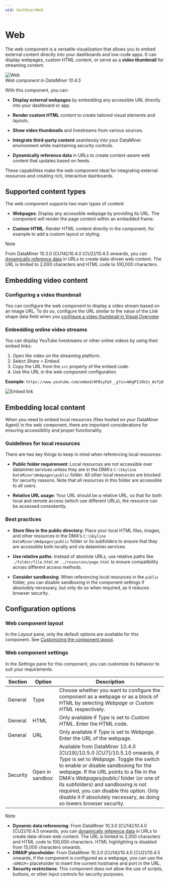 ```yaml
---
uid: DashboardWeb
---
```


# Web

The web component is a versatile visualization that allows you to embed external content directly into your dashboards and low-code apps. It can display webpages, custom HTML content, or serve as a **video thumbnail** for streaming content.

![Web](~/dataminer/images/Web_Component.png)<br>*Web component in DataMiner 10.4.5*

With this component, you can:

- **Display external webpages** by embedding any accessible URL directly into your dashboard or app.

- **Render custom HTML** content to create tailored visual elements and layouts.

- **Show video thumbnails** and livestreams from various sources.

- **Integrate third-party content** seamlessly into your DataMiner environment while maintaining security controls.

- **Dynamically reference data** in URLs to create context-aware web content that updates based on feeds.

These capabilities make the web component ideal for integrating external resources and creating rich, interactive dashboards.

## Supported content types

The web component supports two main types of content:

- **Webpages**: Display any accessible webpage by providing its URL. The component will render the page content within an embedded frame.

- **Custom HTML**: Render HTML content directly in the component, for example to add a custom layout or styling.

> [!NOTE]
> From DataMiner 10.3.0 [CU14]/10.4.0 [CU2]/10.4.5 onwards<!--RN 38993-->, you can [dynamically reference data](xref:Dynamically_Referencing_Data_in_Text) in URLs to create data-driven web content. The URL is limited to 2,000 characters and HTML code to 100,000 characters.

## Embedding video content

### Configuring a video thumbnail

You can configure the web component to display a video stream based on an image URL. To do so, configure the URL similar to the value of the *Link* shape data field when you [configure a video thumbnail in Visual Overview](xref:Linking_a_shape_to_a_video_thumbnail).

### Embedding online video streams

You can display YouTube livestreams or other online videos by using their embed links:

1. Open the video on the streaming platform.
1. Select *Share* > *Embed*.
1. Copy the URL from the `src` property of the embed code.
1. Use this URL in the web component configuration.

**Example**: `https://www.youtube.com/embed/0FBiyFpV__g?si=WUgPIJUk2s_Wzfy8`

![Embed link](~/dataminer/images/Web_component_embed_video.png)

## Embedding local content

When you need to embed local resources (files hosted on your DataMiner Agent) in the web component, there are important considerations for ensuring accessibility and proper functionality.

### Guidelines for local resources

There are two key things to keep in mind when referencing local resources:

- **Public folder requirement**: Local resources are not accessible over dataminer.services unless they are in the DMA's `C:\Skyline DataMiner\Webpages\public` folder. All other local resources are blocked for security reasons. Note that all resources in this folder are accessible to all users.

- **Relative URL usage**: Your URL should be a relative URL, so that for both local and remote access (which use different URLs), the resource can be accessed consistently.

### Best practices

- **Store files in the public directory**: Place your local HTML files, images, and other resources in the DMA's `C:\Skyline DataMiner\Webpages\public` folder or its subfolders to ensure that they are accessible both locally and via dataminer.services.

- **Use relative paths**: Instead of absolute URLs, use relative paths like `./folder/file.html` or `../resources/page.html` to ensure compatibility across different access methods.

- **Consider sandboxing**: When referencing local resources in the `public` folder, you can disable sandboxing in the component settings if absolutely necessary, but only do so when required, as it reduces browser security.

## Configuration options

### Web component layout

In the *Layout* pane, only the default options are available for this component. See [Customizing the component layout](xref:Customize_Component_Layout).

### Web component settings

In the *Settings* pane for this component, you can customize its behavior to suit your requirements.

| Section | Option | Description |
|--|--|--|
| General | Type | Choose whether you want to configure the component as a webpage or as a block of HTML by selecting *Webpage* or *Custom HTML* respectively. |
| General | HTML | Only available if *Type* is set to *Custom HTML*. Enter the HTML code. |
| General | URL | Only available if *Type* is set to *Webpage*. Enter the URL of the webpage. |
| Security | Open in sandbox | Available from DataMiner 10.4.0 [CU19]/10.5.0 [CU7]/10.5.10 onwards<!-- RN 43584 -->, if *Type* is set to *Webpage*. Toggle the switch to enable or disable sandboxing for the webpage. If the URL points to a file in the DMA's *Webpages/public/* folder (or one of its subfolders) and sandboxing is not required, you can disable this option. Only disable it if absolutely necessary, as doing so lowers browser security. |

> [!NOTE]
>
> - **Dynamic data referencing**: From DataMiner 10.3.0 [CU14]/10.4.0 [CU2]/10.4.5 onwards<!--RN 38993-->, you can [dynamically reference data](xref:Dynamically_Referencing_Data_in_Text) in URLs to create data-driven web content. The URL is limited to 2,000 characters and HTML code to 100,000 characters. HTML highlighting is disabled from 15,000 characters onwards.
> - **DMAIP placeholder**: From DataMiner 10.3.0 [CU14]/10.4.0 [CU2]/10.4.5 onwards<!--RN 38993-->, if the component is configured as a webpage, you can use the `<DMAIP>` placeholder to insert the current hostname and port in the URL.
> - **Security restrictions**: This component does not allow the use of scripts, buttons, or other input controls for security purposes.

